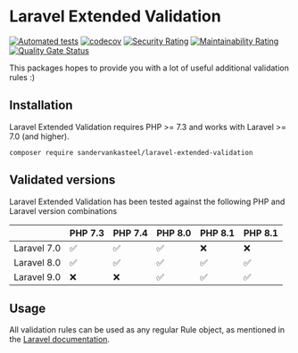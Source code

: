 # Laravel Extended Validation

[![Automated tests](https://github.com/sandervankasteel/laravel-extended-validation/actions/workflows/tests.yml/badge.svg)](https://github.com/sandervankasteel/laravel-extended-validation/actions/workflows/tests.yml)
[![codecov](https://codecov.io/gh/sandervankasteel/laravel-extended-validation/branch/main/graph/badge.svg?token=OwUljizrrZ)](https://codecov.io/gh/sandervankasteel/laravel-extended-validation)
[![Security Rating](https://sonarcloud.io/api/project_badges/measure?project=sandervankasteel_laravel-extended-validation&metric=security_rating)](https://sonarcloud.io/summary/new_code?id=sandervankasteel_laravel-extended-validation)
[![Maintainability Rating](https://sonarcloud.io/api/project_badges/measure?project=sandervankasteel_laravel-extended-validation&metric=sqale_rating)](https://sonarcloud.io/summary/new_code?id=sandervankasteel_laravel-extended-validation)
[![Quality Gate Status](https://sonarcloud.io/api/project_badges/measure?project=sandervankasteel_laravel-extended-validation&metric=alert_status)](https://sonarcloud.io/summary/new_code?id=sandervankasteel_laravel-extended-validation)


This packages hopes to provide you with a lot of useful additional validation rules :)

## Installation

Laravel Extended Validation requires PHP >= 7.3 and works with Laravel >= 7.0 (and higher).

```shell
composer require sandervankasteel/laravel-extended-validation
```

## Validated versions

Laravel Extended Validation has been tested against the following PHP and Laravel version combinations

|             | PHP 7.3 | PHP 7.4 | PHP 8.0 | PHP 8.1 | PHP 8.1 |
|-------------|---------|---------|---------|---------|---------|
| Laravel 7.0 | ✅       | ✅       | ✅       | ❌       | ❌       |
| Laravel 8.0 | ✅       | ✅       | ✅       | ✅       | ✅       |
| Laravel 9.0 | ❌       | ❌       | ✅       | ✅       | ✅       |



## Usage

All validation rules can be used as any regular Rule object, as mentioned in the [Laravel documentation](https://laravel.com/docs/8.x/validation#using-rule-objects).